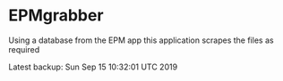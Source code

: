 # EPMgrabber
Using a database from the EPM app this application scrapes the files as required


Latest backup: Sun Sep 15 10:32:01 UTC 2019
